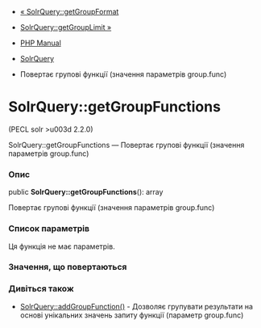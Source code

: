 - [« SolrQuery::getGroupFormat](solrquery.getgroupformat.md)
- [SolrQuery::getGroupLimit »](solrquery.getgrouplimit.md)

- [PHP Manual](index.md)
- [SolrQuery](class.solrquery.md)
- Повертає групові функції (значення параметрів group.func)

# SolrQuery::getGroupFunctions

(PECL solr \>u003d 2.2.0)

SolrQuery::getGroupFunctions — Повертає групові функції (значення
параметрів group.func)

### Опис

public **SolrQuery::getGroupFunctions**(): array

Повертає групові функції (значення параметрів group.func)

### Список параметрів

Ця функція не має параметрів.

### Значення, що повертаються

### Дивіться також

- [SolrQuery::addGroupFunction()](solrquery.addgroupfunction.md) -
Дозволяє групувати результати на основі унікальних значень
запиту функції (параметр group.func)
